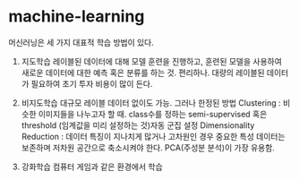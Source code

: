 # machine-learning

머신러닝은 세 가지 대표적 학습 방법이 있다.
1. 지도학습
레이블된 데이터에 대해 모델 훈련을 진행하고, 훈련된 모델을 사용하여 새로운 데이터에 대한 예측 혹은 분류를 하는 것.
편리하나. 대량의 레이블된 데이터가 필요하여 초기 투자 비용이 많이 든다.

2. 비지도학습
대규모 레이블 데이터 없이도 가능. 그러나 한정된 방법
Clustering : 비슷한 이미지들을 나누고자 할 때. class수를 정하는 semi-supervised 혹은 threshold (임계값을 미리 설정하는 것)자동 군집 설정
Dimensionality Reduction : 데이터 특징이 지나치게 많거나 고차원인 경우 중요한 특성 데이터는 보존하며 저차원 공간으로 축소시켜야 한다. PCA(주성분 분석)이 가장 유용함.

3. 강화학습
컴퓨터 게임과 같은 환경에서 학습
